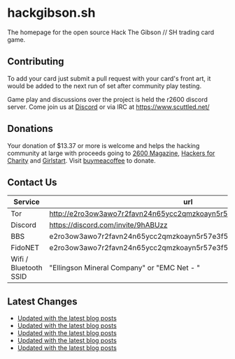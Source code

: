 # hackgibson.sh
The homepage for the open source Hack The Gibson // SH trading card game.


## Contributing

To add your card just submit a pull request with your card's front art, it would be added to the next run of set after community play testing.

Game play and discussions over the project is held the r2600 discord server. Come join us at [Discord](https://discord.com/invite/9hABUzz) or via IRC at https://www.scuttled.net/


## Donations

Your donation of $13.37 or more is welcome and helps the hacking community at large with proceeds going to [2600 Magazine](https://2600.com/), [Hackers for Charity](https://hackersforcharity.org) and [Girlstart](https://girlstart.org).  Visit [buymeacoffee](https://www.buymeacoffee.com/hackgibson.sh) to donate.


## Contact Us

Service | url
-|-
Tor | http://e2ro3ow3awo7r2favn24n65ycc2qmzkoayn5r57e3f56nvjwdcgg32ad.onion
Discord | https://discord.com/invite/9hABUzz
BBS | e2ro3ow3awo7r2favn24n65ycc2qmzkoayn5r57e3f56nvjwdcgg32ad.onion:23
FidoNET | e2ro3ow3awo7r2favn24n65ycc2qmzkoayn5r57e3f56nvjwdcgg32ad.onion:24554
Wifi / Bluetooth SSID | "Ellingson Mineral Company" or "EMC Net - <fidonet address>"

## Latest Changes
<!-- BLOG-POST-LIST:START -->
- [Updated with the latest blog posts](https://github.com/DFW2600/hackgibson.sh/commit/4abb97710d046207d9a7dbb8c01377760d28aaae)
- [Updated with the latest blog posts](https://github.com/DFW2600/hackgibson.sh/commit/26390c14643d0eacab504731ca23e169cfb40e8a)
- [Updated with the latest blog posts](https://github.com/DFW2600/hackgibson.sh/commit/a951dea9c7631c15dc7f2fcabea536f8d8c2030e)
- [Updated with the latest blog posts](https://github.com/DFW2600/hackgibson.sh/commit/65baea4b10a4e98d83da979aec3f79e44dd63962)
- [Updated with the latest blog posts](https://github.com/DFW2600/hackgibson.sh/commit/b1d02e6648c3d8ddf76bc734a759146fdaefb62f)
<!-- BLOG-POST-LIST:END -->
